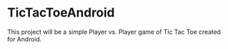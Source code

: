 # TicTacToeAndroid

This project will be a simple Player vs. Player game of Tic Tac Toe created for Android.
